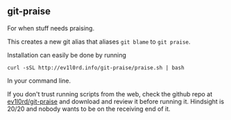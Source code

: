 ## git-praise

For when stuff needs praising.

This creates a new git alias that aliases `git blame` to `git praise`.

Installation can easily be done by running

```
curl -sSL http://ev1l0rd.info/git-praise/praise.sh | bash
```
In your command line.

If you don't trust running scripts from the web, check the github repo at [ev1l0rd/git-praise](https://github.com/ev1l0rd/git-praise) and download and review it before running it. Hindsight is 20/20 and nobody wants to be on the receiving end of it.
